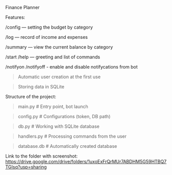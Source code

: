Finance Planner


Features:

/config — setting the budget by category

/log — record of income and expenses

/summary — view the current balance by category

/start /help — greeting and list of commands

/notifyon /notifyoff - enable and disable notifycations from bot

>Automatic user creation at the first use

>Storing data in SQLite

Structure of the project:

> main.py # Entry point, bot launch

> config.py # Configurations (token, DB path)

> db.py # Working with SQLite database

> handlers.py # Processing commands from the user

> database.db # Automatically created database


Link to the folder with screenshot: https://drive.google.com/drive/folders/1uxoExFrQrMUr7ABDHM5G59HTBQ7TGIsq?usp=sharing
